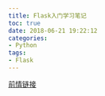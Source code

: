 ```yaml
---
title: Flask入门学习笔记
toc: true
date: 2018-06-21 19:22:12
categories:
- Python
tags:
- Flask
---
```


[前情链接](http://blog.zmj97.top/2018/04/15/系统分析与设计作业五/)

